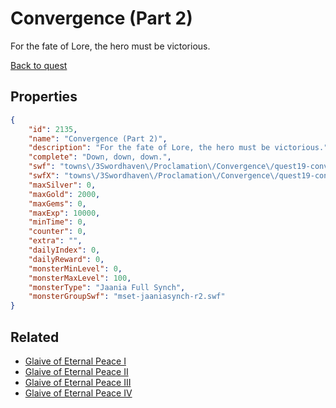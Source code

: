 # Convergence (Part 2)

For the fate of Lore, the hero must be victorious.

[Back to quest](../quests.md)

## Properties

```json
{
    "id": 2135,
    "name": "Convergence (Part 2)",
    "description": "For the fate of Lore, the hero must be victorious.",
    "complete": "Down, down, down.",
    "swf": "towns\/3Swordhaven\/Proclamation\/Convergence\/quest19-convergence2-r3.swf",
    "swfX": "towns\/3Swordhaven\/Proclamation\/Convergence\/quest19-convergence2-x.swf",
    "maxSilver": 0,
    "maxGold": 2000,
    "maxGems": 0,
    "maxExp": 10000,
    "minTime": 0,
    "counter": 0,
    "extra": "",
    "dailyIndex": 0,
    "dailyReward": 0,
    "monsterMinLevel": 0,
    "monsterMaxLevel": 100,
    "monsterType": "Jaania Full Synch",
    "monsterGroupSwf": "mset-jaaniasynch-r2.swf"
}
```

## Related

- [Glaive of Eternal Peace I](../items/21923-glaive-of-eternal-peace-i.md)
- [Glaive of Eternal Peace II](../items/21924-glaive-of-eternal-peace-ii.md)
- [Glaive of Eternal Peace III](../items/21925-glaive-of-eternal-peace-iii.md)
- [Glaive of Eternal Peace IV](../items/21926-glaive-of-eternal-peace-iv.md)

